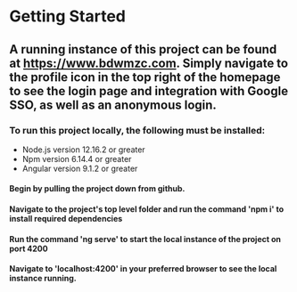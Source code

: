 # Getting Started

## A running instance of this project can be found at https://www.bdwmzc.com. Simply navigate to the profile icon in the top right of the homepage to see the login page and integration with Google SSO, as well as an anonymous login.

### To run this project locally, the following must be installed:

- Node.js version 12.16.2 or greater
- Npm version 6.14.4 or greater
- Angular version 9.1.2 or greater

#### Begin by pulling the project down from github.
#### Navigate to the project's top level folder and run the command 'npm i' to install required dependencies
#### Run the command 'ng serve' to start the local instance of the project on port 4200
#### Navigate to 'localhost:4200' in your preferred browser to see the local instance running.

